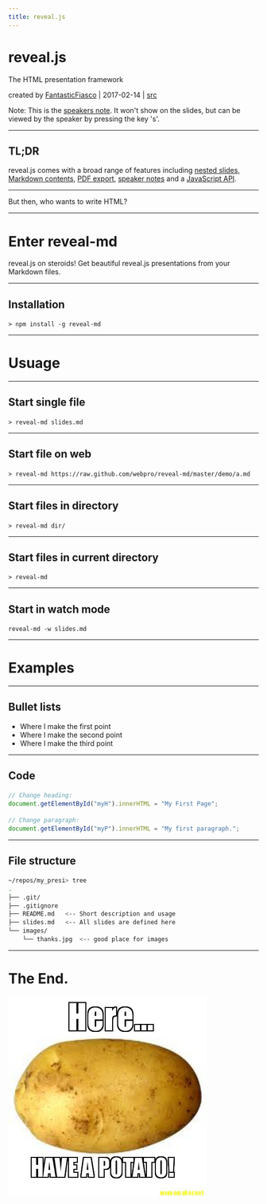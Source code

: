 ```yaml
---
title: reveal.js
---
```


# reveal.js

The HTML presentation framework

created by [FantasticFiasco][1] | 2017-02-14 | [src][2]

[1]: https://github.com/FantasticFiasco
[2]: https://github.com/FantasticFiasco/sandbox/tree/master/src/reveal.js

Note:
This is the [speakers note](https://github.com/hakimel/reveal.js#speaker-notes). It won't show on the slides, but can be viewed by the speaker by pressing the key 's'.

----

## TL;DR

reveal.js comes with a broad range of features including [nested slides](https://github.com/hakimel/reveal.js#markup), [Markdown contents](https://github.com/hakimel/reveal.js#markdown), [PDF export](https://github.com/hakimel/reveal.js#pdf-export), [speaker notes](https://github.com/hakimel/reveal.js#speaker-notes) and a [JavaScript API](https://github.com/hakimel/reveal.js#api).

----

But then, who wants to write HTML?

---

# Enter reveal-md

reveal.js on steroids! Get beautiful reveal.js presentations from your Markdown files.

----

## Installation

`> npm install -g reveal-md`

---

# Usuage

----

## Start single file

`> reveal-md slides.md`

----

## Start file on web

`> reveal-md https://raw.github.com/webpro/reveal-md/master/demo/a.md`

----

## Start files in directory

`> reveal-md dir/`

----

## Start files in current directory

`> reveal-md`

----

## Start in watch mode

`reveal-md -w slides.md`

---

# Examples

----

## Bullet lists

* <!-- .element: class="fragment" --> Where I make the first point
* <!-- .element: class="fragment" --> Where I make the second point
* <!-- .element: class="fragment" --> Where I make the third point

----

## Code

```javascript
// Change heading:
document.getElementById("myH").innerHTML = "My First Page";

// Change paragraph:
document.getElementById("myP").innerHTML = "My first paragraph.";
```

----

## File structure

```sh
~/repos/my_presi> tree
.
├── .git/
├── .gitignore
├── README.md   <-- Short description and usage
├── slides.md   <-- All slides are defined here
└── images/
    └── thanks.jpg  <-- good place for images
```

---

# The End.

![](images/potato.jpg)